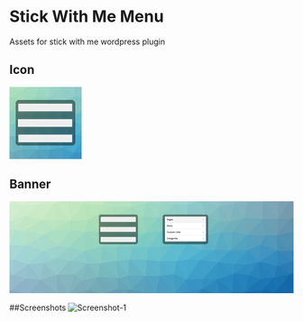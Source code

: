 # Stick With Me Menu
Assets for stick with me wordpress plugin

## Icon
![Icon](icon-256x256.png)

## Banner
![Banner](banner-722x250.png)

##Screenshots
![Screenshot-1](screenshoct-1.png)
